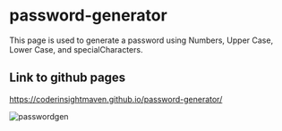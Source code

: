 # password-generator
This page is used to generate a password using Numbers, Upper Case, Lower Case, and specialCharacters.

## Link to github pages
https://coderinsightmaven.github.io/password-generator/

![passwordgen](https://github.com/Coderinsightmaven/password-generator/assets/104241865/d39fa5e2-062b-4ec8-9824-9415bd4fb591)
